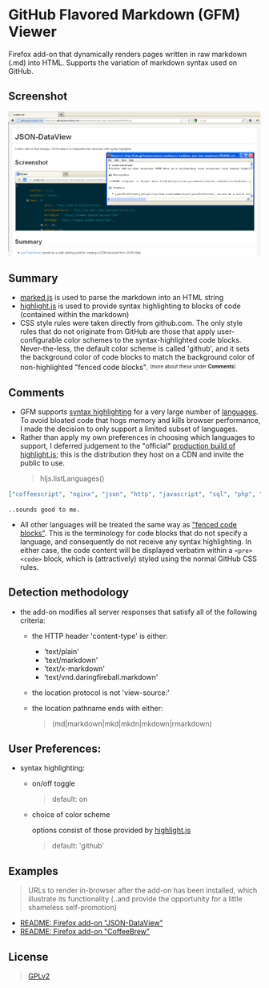 # GitHub Flavored Markdown (GFM) Viewer
Firefox add-on that dynamically renders pages written in raw markdown (.md) into HTML.
Supports the variation of markdown syntax used on GitHub.

## Screenshot

![Viewing a raw README file on GitHub](https://raw.githubusercontent.com/warren-bank/moz-gfm-markdown-viewer/screenshots/01.png)

## Summary
  * [marked.js](https://github.com/chjj/marked) is used to parse the markdown into an HTML string
  * [highlight.js](https://github.com/isagalaev/highlight.js) is used to provide syntax highlighting to blocks of code (contained within the markdown)
  * CSS style rules were taken directly from github.com.
    The only style rules that do not originate from GitHub
    are those that apply user-configurable color schemes to the syntax-highlighted code blocks.
    Never-the-less, the default color scheme is called 'github',
    and it sets the background color of code blocks to match the background color of non-highlighted "fenced code blocks". <sup><sub>(more about these under __Comments__)</sub></sup>

## Comments
  * GFM supports [syntax highlighting](https://help.github.com/articles/github-flavored-markdown#syntax-highlighting)
    for a very large number of [languages](https://raw.githubusercontent.com/github/linguist/master/lib/linguist/languages.yml).
    To avoid bloated code that hogs memory and kills browser performance,
    I made the decision to only support a limited subset of languages.
  * Rather than apply my own preferences in choosing which languages to support,
    I deferred judgement to the "official" [production build of highlight.js](https://cdnjs.cloudflare.com/ajax/libs/highlight.js/8.1/highlight.min.js);
    this is the distribution they host on a CDN and invite the public to use.
    > hljs.listLanguages()
```json
["coffeescript", "nginx", "json", "http", "javascript", "sql", "php", "makefile", "bash", "cpp", "perl", "ini", "apache", "java", "xml", "markdown", "cs", "ruby", "diff", "objectivec", "css", "python"]
```

    ..sounds good to me.
  * All other languages will be treated the same way as ["fenced code blocks"](https://help.github.com/articles/github-flavored-markdown#fenced-code-blocks).
    This is the terminology for code blocks that do not specify a language,
    and consequently do not receive any syntax highlighting.
    In either case, the code content will be displayed verbatim
    within a `<pre><code>` block, which is (attractively) styled using the normal GitHub CSS rules.

## Detection methodology

  * the add-on modifies all server responses that satisfy all of the following criteria:
    * the HTTP header 'content-type' is either:
      * 'text/plain'
      * 'text/markdown'
      * 'text/x-markdown'
      * 'text/vnd.daringfireball.markdown'
    * the location protocol is not 'view-source:'
    * the location pathname ends with either:

      > (md|markdown|mkd|mkdn|mkdown|rmarkdown)

## User Preferences:

  * syntax highlighting:
    * on/off toggle

      > default: on

    * choice of color scheme

      options consist of those provided by [highlight.js](https://github.com/isagalaev/highlight.js/tree/master/src/styles)

      > default: 'github'

## Examples

  > URLs to render in-browser after the add-on has been installed, which illustrate its functionality
    (..and provide the opportunity for a little shameless self-promotion)

  * [README: Firefox add-on "JSON-DataView"](https://raw.githubusercontent.com/warren-bank/moz-json-data-view/master/README.md)
  * [README: Firefox add-on "CoffeeBrew"](https://raw.githubusercontent.com/warren-bank/moz-coffee-brew/master/README.md)

## License

  > [GPLv2](http://www.gnu.org/licenses/gpl-2.0.txt)
